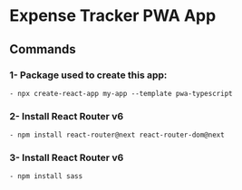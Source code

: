 # Expense Tracker PWA App

## Commands

### 1- Package used to create this app:
    - npx create-react-app my-app --template pwa-typescript
### 2- Install React Router v6
    - npm install react-router@next react-router-dom@next
### 3- Install React Router v6
    - npm install sass